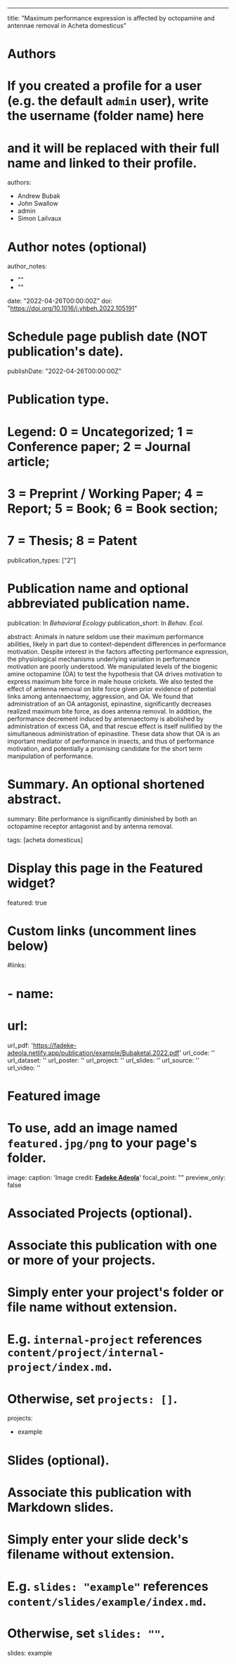 ---
title: "Maximum performance expression is affected by octopamine and antennae removal in Acheta domesticus"

# Authors
# If you created a profile for a user (e.g. the default `admin` user), write the username (folder name) here 
# and it will be replaced with their full name and linked to their profile.
authors:
- Andrew Bubak
- John Swallow
- admin
- Simon Lailvaux

# Author notes (optional)
author_notes:
- ""
- ""

date: "2022-04-26T00:00:00Z"
doi: "https://doi.org/10.1016/j.yhbeh.2022.105191"

# Schedule page publish date (NOT publication's date).
publishDate: "2022-04-26T00:00:00Z"

# Publication type.
# Legend: 0 = Uncategorized; 1 = Conference paper; 2 = Journal article;
# 3 = Preprint / Working Paper; 4 = Report; 5 = Book; 6 = Book section;
# 7 = Thesis; 8 = Patent
publication_types: ["2"]

# Publication name and optional abbreviated publication name.
publication: In *Behavioral Ecology*
publication_short: In *Behav. Ecol.*

abstract: Animals in nature seldom use their maximum performance abilities, likely in part due to context-dependent differences in performance motivation. Despite interest in the factors affecting performance expression, the physiological mechanisms underlying variation in performance motivation are poorly understood. We manipulated levels of the biogenic amine octopamine (OA) to test the hypothesis that OA drives motivation to express maximum bite force in male house crickets. We also tested the effect of antenna removal on bite force given prior evidence of potential links among antennaectomy, aggression, and OA. We found that administration of an OA antagonist, epinastine, significantly decreases realized maximum bite force, as does antenna removal. In addition, the performance decrement induced by antennaectomy is abolished by administration of excess OA, and that rescue effect is itself nullified by the simultaneous administration of epinastine. These data show that OA is an important mediator of performance in insects, and thus of performance motivation, and potentially a promising candidate for the short term manipulation of performance.

# Summary. An optional shortened abstract.
summary: Bite performance is significantly diminished by both an octopamine receptor antagonist and by antenna removal.

tags: [acheta domesticus]

# Display this page in the Featured widget?
featured: true

# Custom links (uncomment lines below)
 #links: 
# - name: 
 #  url: 

url_pdf: 'https://fadeke-adeola.netlify.app/publication/example/Bubaketal.2022.pdf'
url_code: ''
url_dataset: ''
url_poster: ''
url_project: ''
url_slides: ''
url_source: ''
url_video: ''

# Featured image
# To use, add an image named `featured.jpg/png` to your page's folder. 
image:
  caption: 'Image credit: [**Fadeke Adeola**](https://fadeke-adeola.netlify.app/publication/example/)'
  focal_point: ""
  preview_only: false

# Associated Projects (optional).
#   Associate this publication with one or more of your projects.
#   Simply enter your project's folder or file name without extension.
#   E.g. `internal-project` references `content/project/internal-project/index.md`.
#   Otherwise, set `projects: []`.
projects:
- example

# Slides (optional).
#   Associate this publication with Markdown slides.
#   Simply enter your slide deck's filename without extension.
#   E.g. `slides: "example"` references `content/slides/example/index.md`.
#   Otherwise, set `slides: ""`.
slides: example
